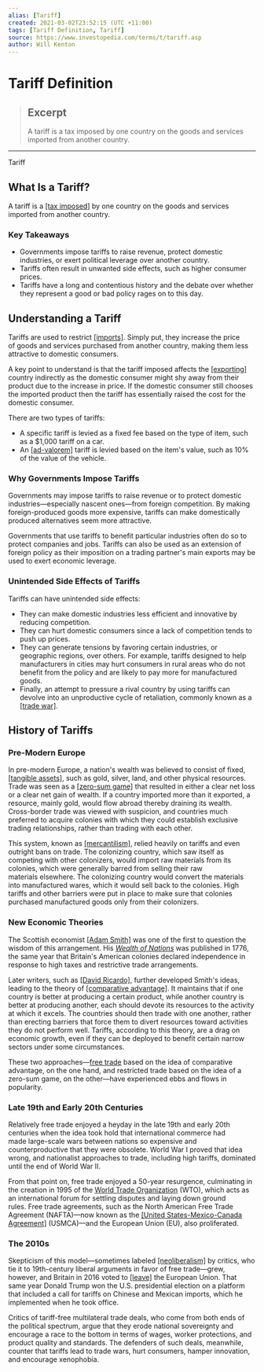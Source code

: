 ```yaml
---
alias: [Tariff]
created: 2021-03-02T23:52:15 (UTC +11:00)
tags: [Tariff Definition, Tariff]
source: https://www.investopedia.com/terms/t/tariff.asp
author: Will Kenton
---
```


# Tariff Definition

> ## Excerpt
> A tariff is a tax imposed by one country on the goods and services imported from another country.

---

Tariff
## What Is a Tariff?

A tariff is a [[tax imposed]](https://www.investopedia.com/ask/answers/051315/what-are-examples-products-and-companies-rely-protective-tariffs-survive.asp) by one country on the goods and services imported from another country.

### Key Takeaways

-   Governments impose tariffs to raise revenue, protect domestic industries, or exert political leverage over another country.
-   Tariffs often result in unwanted side effects, such as higher consumer prices.
-   Tariffs have a long and contentious history and the debate over whether they represent a good or bad policy rages on to this day.

## Understanding a Tariff

Tariffs are used to restrict [[imports]](https://www.investopedia.com/terms/i/import.asp). Simply put, they increase the price of goods and services purchased from another country, making them less attractive to domestic consumers.

A key point to understand is that the tariff imposed affects the [[exporting]](https://www.investopedia.com/terms/e/export.asp) country indirectly as the domestic consumer might shy away from their product due to the increase in price. If the domestic consumer still chooses the imported product then the tariff has essentially raised the cost for the domestic consumer.

There are two types of tariffs:

-   A specific tariff is levied as a fixed fee based on the type of item, such as a $1,000 tariff on a car.
-   An [[ad-valorem]](https://www.investopedia.com/terms/a/advaloremtax.asp) tariff is levied based on the item's value, such as 10% of the value of the vehicle.

### Why Governments Impose Tariffs

Governments may impose tariffs to raise revenue or to protect domestic industries—especially nascent ones—from foreign competition. By making foreign-produced goods more expensive, tariffs can make domestically produced alternatives seem more attractive.

Governments that use tariffs to benefit particular industries often do so to protect companies and jobs. Tariffs can also be used as an extension of foreign policy as their imposition on a trading partner's main exports may be used to exert economic leverage.

### Unintended Side Effects of Tariffs

Tariffs can have unintended side effects:

-   They can make domestic industries less efficient and innovative by reducing competition.
-   They can hurt domestic consumers since a lack of competition tends to push up prices.
-   They can generate tensions by favoring certain industries, or geographic regions, over others. For example, tariffs designed to help manufacturers in cities may hurt consumers in rural areas who do not benefit from the policy and are likely to pay more for manufactured goods.
-   Finally, an attempt to pressure a rival country by using tariffs can devolve into an unproductive cycle of retaliation, commonly known as a [[trade war]](https://www.investopedia.com/terms/t/trade-war.asp).

## History of Tariffs

### Pre-Modern Europe

In pre-modern Europe, a nation's wealth was believed to consist of fixed, [[tangible assets]](https://www.investopedia.com/terms/t/tangibleasset.asp), such as gold, silver, land, and other physical resources. Trade was seen as a [[zero-sum game]](https://www.investopedia.com/terms/z/zero-sumgame.asp) that resulted in either a clear net loss or a clear net gain of wealth. If a country imported more than it exported, a resource, mainly gold, would flow abroad thereby draining its wealth. Cross-border trade was viewed with suspicion, and countries much preferred to acquire colonies with which they could establish exclusive trading relationships, rather than trading with each other. 

This system, known as [[mercantilism]](https://www.investopedia.com/terms/m/mercantilism.asp), relied heavily on tariffs and even outright bans on trade. The colonizing country, which saw itself as competing with other colonizers, would import raw materials from its colonies, which were generally barred from selling their raw materials elsewhere. The colonizing country would convert the materials into manufactured wares, which it would sell back to the colonies. High tariffs and other barriers were put in place to make sure that colonies purchased manufactured goods only from their colonizers. 

### New Economic Theories

The Scottish economist [[Adam Smith]](https://www.investopedia.com/updates/adam-smith-economics/) was one of the first to question the wisdom of this arrangement. His [_Wealth of Nations_](https://www.investopedia.com/updates/adam-smith-wealth-of-nations/) was published in 1776, the same year that Britain's American colonies declared independence in response to high taxes and restrictive trade arrangements.

Later writers, such as [[David Ricardo]](https://www.investopedia.com/terms/d/david-ricardo.asp), further developed Smith's ideas, leading to the theory of [[comparative advantage]](https://www.investopedia.com/terms/c/comparativeadvantage.asp). It maintains that if one country is better at producing a certain product, while another country is better at producing another, each should devote its resources to the activity at which it excels. The countries should then trade with one another, rather than erecting barriers that force them to divert resources toward activities they do not perform well. Tariffs, according to this theory, are a drag on economic growth, even if they can be deployed to benefit certain narrow sectors under some circumstances.

These two approaches—[free trade](https://www.investopedia.com/terms/f/free-trade.asp) based on the idea of comparative advantage, on the one hand, and restricted trade based on the idea of a zero-sum game, on the other—have experienced ebbs and flows in popularity.

### Late 19th and Early 20th Centuries

Relatively free trade enjoyed a heyday in the late 19th and early 20th centuries when the idea took hold that international commerce had made large-scale wars between nations so expensive and counterproductive that they were obsolete. World War I proved that idea wrong, and nationalist approaches to trade, including high tariffs, dominated until the end of World War II.

From that point on, free trade enjoyed a 50-year resurgence, culminating in the creation in 1995 of the [World Trade Organization](https://www.investopedia.com/terms/w/wto.asp) (WTO), which acts as an international forum for settling disputes and laying down ground rules. Free trade agreements, such as the North American Free Trade Agreement (NAFTA)—now known as the [[United States-Mexico-Canada Agreement]](https://www.investopedia.com/usmca-4582387) (USMCA)—and the European Union (EU), also proliferated.

### The 2010s

Skepticism of this model—sometimes labeled [[neoliberalism]](https://www.investopedia.com/terms/n/neoliberalism.asp) by critics, who tie it to 19th-century liberal arguments in favor of free trade—grew, however, and Britain in 2016 voted to [[leave]](https://www.investopedia.com/terms/b/brexit.asp) the European Union. That same year Donald Trump won the U.S. presidential election on a platform that included a call for tariffs on Chinese and Mexican imports, which he implemented when he took office.

Critics of tariff-free multilateral trade deals, who come from both ends of the political spectrum, argue that they erode national sovereignty and encourage a race to the bottom in terms of wages, worker protections, and product quality and standards. The defenders of such deals, meanwhile, counter that tariffs lead to trade wars, hurt consumers, hamper innovation, and encourage xenophobia.
